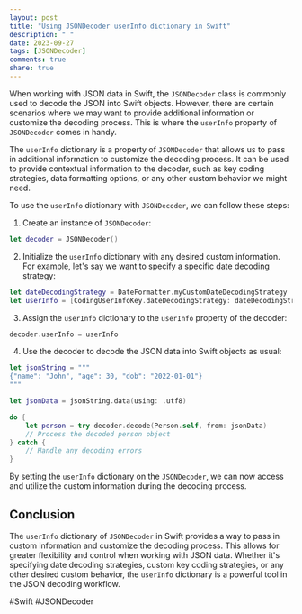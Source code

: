 ```yaml
---
layout: post
title: "Using JSONDecoder userInfo dictionary in Swift"
description: " "
date: 2023-09-27
tags: [JSONDecoder]
comments: true
share: true
---
```


When working with JSON data in Swift, the `JSONDecoder` class is commonly used to decode the JSON into Swift objects. However, there are certain scenarios where we may want to provide additional information or customize the decoding process. This is where the `userInfo` property of `JSONDecoder` comes in handy.

The `userInfo` dictionary is a property of `JSONDecoder` that allows us to pass in additional information to customize the decoding process. It can be used to provide contextual information to the decoder, such as key coding strategies, data formatting options, or any other custom behavior we might need.

To use the `userInfo` dictionary with `JSONDecoder`, we can follow these steps:

1. Create an instance of `JSONDecoder`:
```swift
let decoder = JSONDecoder()
```

2. Initialize the `userInfo` dictionary with any desired custom information. For example, let's say we want to specify a specific date decoding strategy:
```swift
let dateDecodingStrategy = DateFormatter.myCustomDateDecodingStrategy
let userInfo = [CodingUserInfoKey.dateDecodingStrategy: dateDecodingStrategy]
```

3. Assign the `userInfo` dictionary to the `userInfo` property of the decoder:
```swift
decoder.userInfo = userInfo
```

4. Use the decoder to decode the JSON data into Swift objects as usual:
```swift
let jsonString = """
{"name": "John", "age": 30, "dob": "2022-01-01"}
"""

let jsonData = jsonString.data(using: .utf8)

do {
    let person = try decoder.decode(Person.self, from: jsonData)
    // Process the decoded person object
} catch {
    // Handle any decoding errors
}
```

By setting the `userInfo` dictionary on the `JSONDecoder`, we can now access and utilize the custom information during the decoding process.

## Conclusion

The `userInfo` dictionary of `JSONDecoder` in Swift provides a way to pass in custom information and customize the decoding process. This allows for greater flexibility and control when working with JSON data. Whether it's specifying date decoding strategies, custom key coding strategies, or any other desired custom behavior, the `userInfo` dictionary is a powerful tool in the JSON decoding workflow.

#Swift #JSONDecoder